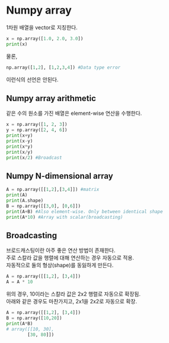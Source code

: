 # Numpy array
1차원 배열을 vector로 지칭한다.
```python
x = np.array([1.0, 2.0, 3.0])
print(x)
```
물론, 
```python
np.array([1,2], [1,2,3,4]) #Data type error
```
이런식의 선언은 안된다.

## Numpy array arithmetic
같은 수의 원소를 가진 배열은 element-wise 연산을 수행한다. 
```python
x = np.array([1, 2, 3])
y = np.array([2, 4, 6]) 
print(x+y)
print(x-y)
print(x*y)
print(x/y)
print(x/2) #Broadcast
```

## Numpy N-dimensional array
```python
A = np.array([[1,2],[3,4]]) #matrix
print(A)
print(A.shape)
B = np.array([[3,0], [0,6]])
print(A+B) #Also element-wise. Only between identical shape
print(A*10) #Array with scalar(broadcasting)
```

## Broadcasting
브로드캐스팅이란 아주 좋은 연산 방법이 존재한다.  
주로 스칼라 값을 행렬에 대해 연산하는 경우 자동으로 적용.  
자동적으로 둘의 형상(shape)를 동잃하게 만든다.  
```python
A = np.array([[1,2], [3,4]])
A = A * 10
```
위의 경우, 10이라는 스칼라 값은 2x2 행렬로 자동으로 확장됨.  
아래와 같은 경우도 마찬가지고, 2x1을 2x2로 자동으로 확장.
```python
A = np.array([[1,2], [3,4]])
B = np.array([10,20])
print(A*B) 
# array([[10, 30],
		[30, 80]])
```
